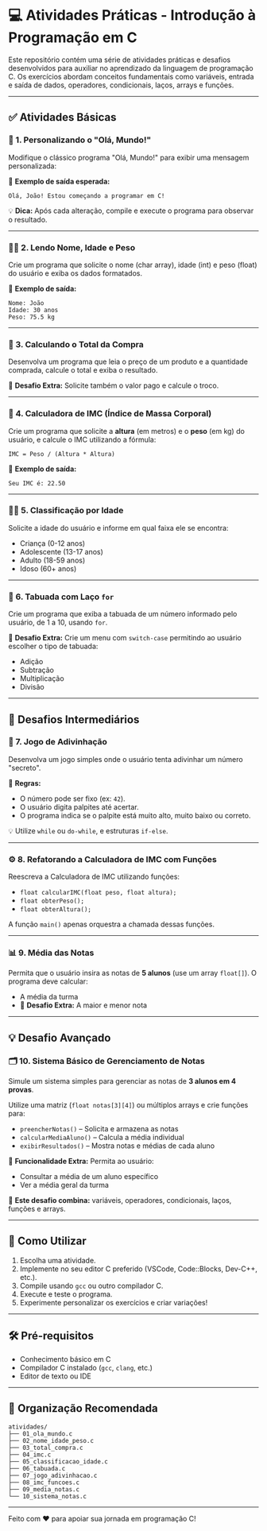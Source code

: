 # 💻 Atividades Práticas - Introdução à Programação em C

Este repositório contém uma série de atividades práticas e desafios desenvolvidos para auxiliar no aprendizado da linguagem de programação C. Os exercícios abordam conceitos fundamentais como variáveis, entrada e saída de dados, operadores, condicionais, laços, arrays e funções.

---

## ✅ Atividades Básicas

### 📝 1. Personalizando o "Olá, Mundo!"
Modifique o clássico programa "Olá, Mundo!" para exibir uma mensagem personalizada:

📌 **Exemplo de saída esperada:**
```
Olá, João! Estou começando a programar em C!
```

💡 **Dica:** Após cada alteração, compile e execute o programa para observar o resultado.

---

### 🧑‍💻 2. Lendo Nome, Idade e Peso
Crie um programa que solicite o nome (char array), idade (int) e peso (float) do usuário e exiba os dados formatados.

📌 **Exemplo de saída:**
```
Nome: João
Idade: 30 anos
Peso: 75.5 kg
```

---

### 🛒 3. Calculando o Total da Compra
Desenvolva um programa que leia o preço de um produto e a quantidade comprada, calcule o total e exiba o resultado.

📌 **Desafio Extra:** Solicite também o valor pago e calcule o troco.

---

### 🧮 4. Calculadora de IMC (Índice de Massa Corporal)
Crie um programa que solicite a **altura** (em metros) e o **peso** (em kg) do usuário, e calcule o IMC utilizando a fórmula:

```
IMC = Peso / (Altura * Altura)
```

📌 **Exemplo de saída:**
```
Seu IMC é: 22.50
```

---

### 👶👵 5. Classificação por Idade
Solicite a idade do usuário e informe em qual faixa ele se encontra:

- Criança (0-12 anos)
- Adolescente (13-17 anos)
- Adulto (18-59 anos)
- Idoso (60+ anos)

---

### 🔢 6. Tabuada com Laço `for`
Crie um programa que exiba a tabuada de um número informado pelo usuário, de 1 a 10, usando `for`.

📌 **Desafio Extra:** Crie um menu com `switch-case` permitindo ao usuário escolher o tipo de tabuada:
- Adição
- Subtração
- Multiplicação
- Divisão

---

## 🎯 Desafios Intermediários

### 🎲 7. Jogo de Adivinhação
Desenvolva um jogo simples onde o usuário tenta adivinhar um número "secreto".

📌 **Regras:**
- O número pode ser fixo (ex: `42`).
- O usuário digita palpites até acertar.
- O programa indica se o palpite está muito alto, muito baixo ou correto.

💡 Utilize `while` ou `do-while`, e estruturas `if-else`.

---

### ⚙️ 8. Refatorando a Calculadora de IMC com Funções
Reescreva a Calculadora de IMC utilizando funções:

- `float calcularIMC(float peso, float altura);`
- `float obterPeso();`
- `float obterAltura();`

A função `main()` apenas orquestra a chamada dessas funções.

---

### 📊 9. Média das Notas
Permita que o usuário insira as notas de **5 alunos** (use um array `float[]`). O programa deve calcular:

- A média da turma
- 📌 **Desafio Extra:** A maior e menor nota

---

## 💡 Desafio Avançado

### 🗂️ 10. Sistema Básico de Gerenciamento de Notas
Simule um sistema simples para gerenciar as notas de **3 alunos em 4 provas**.

Utilize uma matriz (`float notas[3][4]`) ou múltiplos arrays e crie funções para:

- `preencherNotas()` – Solicita e armazena as notas
- `calcularMediaAluno()` – Calcula a média individual
- `exibirResultados()` – Mostra notas e médias de cada aluno

📌 **Funcionalidade Extra:**
Permita ao usuário:
- Consultar a média de um aluno específico
- Ver a média geral da turma

🧠 **Este desafio combina:** variáveis, operadores, condicionais, laços, funções e arrays.

---

## 🚀 Como Utilizar

1. Escolha uma atividade.
2. Implemente no seu editor C preferido (VSCode, Code::Blocks, Dev-C++, etc.).
3. Compile usando `gcc` ou outro compilador C.
4. Execute e teste o programa.
5. Experimente personalizar os exercícios e criar variações!

---

## 🛠️ Pré-requisitos

- Conhecimento básico em C
- Compilador C instalado (`gcc`, `clang`, etc.)
- Editor de texto ou IDE

---

## 📂 Organização Recomendada

```
atividades/
├── 01_ola_mundo.c
├── 02_nome_idade_peso.c
├── 03_total_compra.c
├── 04_imc.c
├── 05_classificacao_idade.c
├── 06_tabuada.c
├── 07_jogo_adivinhacao.c
├── 08_imc_funcoes.c
├── 09_media_notas.c
└── 10_sistema_notas.c
```

---

Feito com ❤️ para apoiar sua jornada em programação C!
```